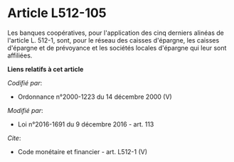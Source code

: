 # Article L512-105

Les banques coopératives, pour l'application des cinq derniers alinéas de l'article L. 512-1, sont, pour le réseau des
caisses d'épargne, les caisses d'épargne et de prévoyance et les sociétés locales d'épargne qui leur sont affiliées.

**Liens relatifs à cet article**

_Codifié par_:

  - Ordonnance n°2000-1223 du 14 décembre 2000 (V)

_Modifié par_:

  - Loi n°2016-1691 du 9 décembre 2016 - art. 113

_Cite_:

  - Code monétaire et financier - art. L512-1 (V)
